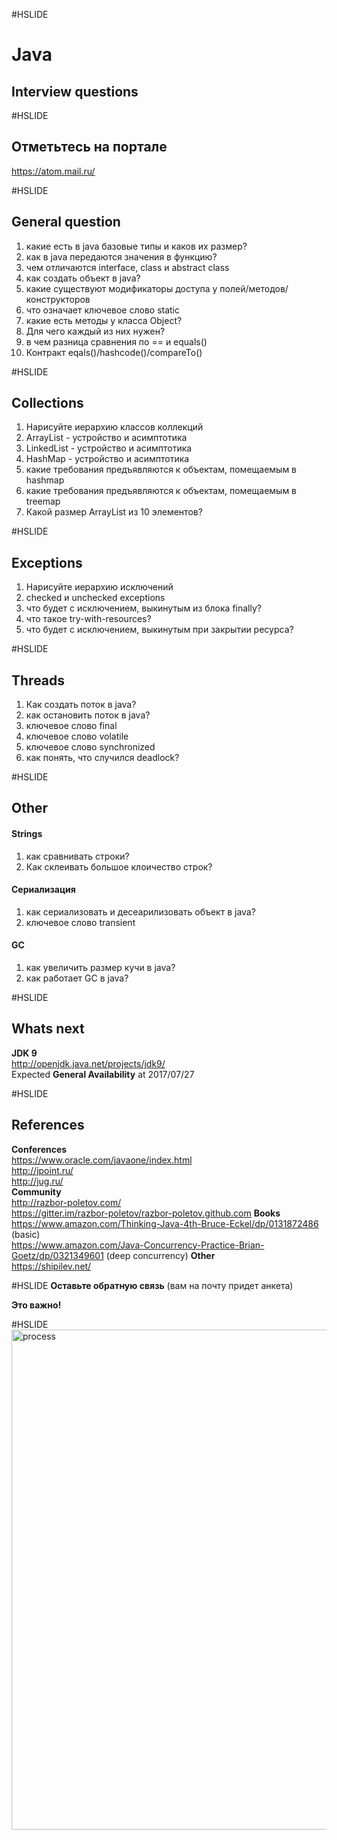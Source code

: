 #HSLIDE
# Java
## Interview questions

#HSLIDE
## Отметьтесь на портале
https://atom.mail.ru/

#HSLIDE
## General question
1. какие есть в java базовые типы и каков их размер?
1. как в java передаются значения в функцию?
1. чем отличаются interface, class и abstract class
1. как создать объект в java?
1. какие существуют модификаторы доступа у полей/методов/конструкторов
1. что означает ключевое слово static
1. какие есть методы у класса Object?
1. Для чего каждый из них нужен?
1. в чем разница сравнения по == и equals()
1. Контракт eqals()/hashcode()/compareTo()

#HSLIDE
## Collections
1. Нарисуйте иерархию классов коллекций
1. ArrayList - устройство и асимптотика
1. LinkedList - устройство и асимптотика
1. HashMap - устройство и асимптотика
1. какие требования предъявляются к объектам, помещаемым в hashmap
1. какие требования предъявляются к объектам, помещаемым в treemap
1. Какой размер ArrayList из 10 элементов?

#HSLIDE
## Exceptions
1. Нарисуйте иерархию исключений
1. checked и unchecked exceptions
1. что будет с исключением, выкинутым из блока finally?
1. что такое try-with-resources?
1. что будет с исключением, выкинутым при закрытии ресурса?

#HSLIDE
## Threads
1. Как создать поток в java?
1. как остановить поток в java?
1. ключевое слово final
1. ключевое слово volatile
1. ключевое слово synchronized
1. как понять, что случился deadlock?

#HSLIDE
## Other
#### Strings
1. как сравнивать строки?
1. Как склеивать большое клоичество строк?
#### Сериализация
1. как сериализовать и десеарилизовать объект в java?
1. ключевое слово transient
####  GC
1. как увеличить размер кучи в java?
1. как работает GC в java?

#HSLIDE
## Whats next
**JDK 9**  
http://openjdk.java.net/projects/jdk9/  
Expected **General Availability** at 2017/07/27

#HSLIDE
## References
**Conferences**  
https://www.oracle.com/javaone/index.html  
http://jpoint.ru/  
http://jug.ru/  
**Community**  
http://razbor-poletov.com/  
https://gitter.im/razbor-poletov/razbor-poletov.github.com
**Books**  
https://www.amazon.com/Thinking-Java-4th-Bruce-Eckel/dp/0131872486 (basic)  
https://www.amazon.com/Java-Concurrency-Practice-Brian-Goetz/dp/0321349601 (deep concurrency)
**Other**  
https://shipilev.net/


#HSLIDE
**Оставьте обратную связь**
(вам на почту придет анкета)  

**Это важно!**


#HSLIDE
<img src="interview/presentation/assets/img/finish.png" alt="process" style="width: 800px;"/>